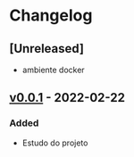# Changelog

## [Unreleased]

- ambiente docker

## [v0.0.1] - 2022-02-22

### Added

- Estudo do projeto

[v0.0.1]: https://github.com/DouglasO-R/back-end-challenge/releases/v0.0.1
